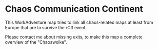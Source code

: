# Chaos Communication Continent

This WorkAdventure map tries to link all chaos-related maps at least from Europe that are to survive the rC3 event.

Please contact me about missing exits, to make this map a complete overview of the "Chaoswolke".
